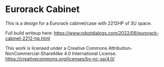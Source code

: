 # Eurorack Cabinet

This is a design for a Eurorack cabinet/case with 2212HP of 3U space.

Full build writeup here: https://www.robotdialogs.com/2022/09/eurorack-cabinet-2212-hp.html

This work is licensed under a Creative Commons Attribution-NonCommercial-ShareAlike 4.0 International License. https://creativecommons.org/licenses/by-nc-sa/4.0/